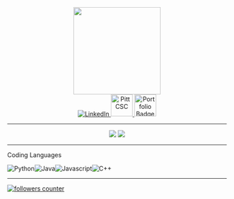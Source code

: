  <div id="header" align="center">
  <img src="https://media.giphy.com/media/KazYtoXQkYy6BlkOwG/giphy.gif" width="200"/>
   <div id="badges">
    <a href="https://www.linkedin.com/in/oliviawininsky">
      <img src="https://img.shields.io/badge/LinkedIn-9cf?style=for-the-badge&logo=linkedin&logoColor=white" alt="LinkedIn"/>
    </a>
    <a href="https://github.com/pittcsc">
      <img src="https://avatars.githubusercontent.com/u/7276234?s=400&u=ec85c7d585c4a845327899bf80a48d763c6ad660&v=4" alt="Pitt CSC" width=50 height=50/>
     </a>
    <a href="https://pittcs.wiki/">
      <img src="https://pittcs.wiki/static/logo-dc33682f9879f0a1d03f4585ac3e029f.svg" alt="Portfolio Badge" width=50 height=50/>
    </a>
  </div>
</div>

---

<div align="center">
  <img src="https://github-readme-stats.vercel.app/api?username=owini&show_icons=true&theme=material-palenight"/>
  <img src="https://github-readme-stats.vercel.app/api/top-langs/?username=owini&layout=compact&theme=material-palenight&hide=jupyter%20notebook"/>
</div>

---

Coding Languages

<div style="display:flex">
 <img alt="Python" src="https://img.shields.io/badge/Python-FFD43B?style=for-the-badge&logo=python&logoColor=blue">
 <img alt="Java" src="https://img.shields.io/badge/Java-ED8B00?style=for-the-badge&logo=java&logoColor=white">
 <img alt="Javascript" src="https://img.shields.io/badge/JavaScript-323330?style=for-the-badge&logo=javascript&logoColor=F7DF1E">
 <img alt="C++" src="https://img.shields.io/badge/C%2B%2B-00599C?style=for-the-badge&logo=c%2B%2B&logoColor=white">
</div>

---

<div>
 <a href="https://github.com/owini">
  <img src="https://img.shields.io/github/followers/owini?label=Follow%20Me%21&style=social" alt="followers counter"/>
</div>
